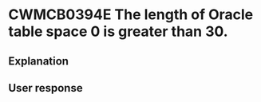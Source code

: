 # CWMCB0394E The length of Oracle table space 0 is greater than 30.

## Explanation

## User response
